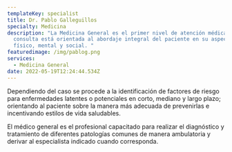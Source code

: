 ```yaml
---
templateKey: specialist
title: Dr. Pablo Galleguillos
specialty: Medicina
description: "La Medicina General es el primer nivel de atención médica. La
  consulta está orientada al abordaje integral del paciente en su aspecto
  físico, mental y social. "
featuredimage: /img/pablog.png
services:
  - Medicina General
date: 2022-05-19T12:24:44.534Z
---
```

Dependiendo del caso se procede a la identificación de factores de riesgo para enfermedades latentes o potenciales en corto, mediano y largo plazo; orientando al paciente sobre la manera más adecuada de prevenirlas e incentivando estilos de vida saludables.

El médico general es el profesional capacitado para realizar el diagnóstico y tratamiento de diferentes patologías comunes de manera ambulatoria y derivar al especialista indicado cuando corresponda.